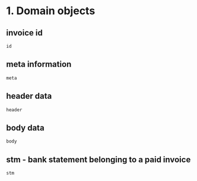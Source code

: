 # 1. Domain objects

## invoice id
```@docs
id
```

## meta information
```@docs
meta
```

## header data
```@docs
header
```

## body data
```@docs
body
```

## stm - bank statement belonging to a paid invoice
```@docs
stm
```
